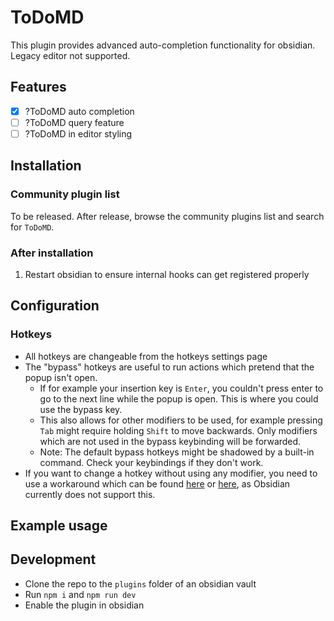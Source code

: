 # ToDoMD

This plugin provides advanced auto-completion functionality for obsidian. Legacy editor not supported.

## Features

- [x] ?ToDoMD auto completion
- [ ] ?ToDoMD query feature
- [ ] ?ToDoMD in editor styling

## Installation

### Community plugin list
To be released.
After release, browse the community plugins list and search for `ToDoMD`.

### After installation

1. Restart obsidian to ensure internal hooks can get registered properly

## Configuration

### Hotkeys

- All hotkeys are changeable from the hotkeys settings page
- The "bypass" hotkeys are useful to run actions which pretend that the popup isn't open.
    - If for example your insertion key is `Enter`, you couldn't press enter to go to the next line while the popup is
      open. This is where you could use the bypass key.
    - This also allows for other modifiers to be used, for example pressing `Tab` might require holding `Shift` to move
      backwards. Only modifiers which are not used in the bypass keybinding will be forwarded.
    - Note: The default bypass hotkeys might be shadowed by a built-in command. Check your keybindings if they don't
      work.
- If you want to change a hotkey without using any modifier, you need to use a workaround which can be
  found [here](https://forum.obsidian.md/t/be-able-of-using-the-function-keys-f1-f12-to-perform-functions/15748/7)
  or [here](https://forum.obsidian.md/t/function-keys-cant-be-bound-as-hotkeys-without-modifiers/26956/4), as Obsidian
  currently does not support this.

## Example usage

## Development

- Clone the repo to the `plugins` folder of an obsidian vault
- Run `npm i` and `npm run dev`
- Enable the plugin in obsidian
